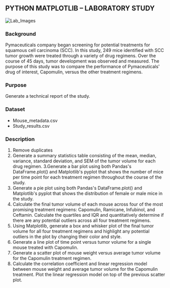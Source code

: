 ## PYTHON MATPLOTLIB – LABORATORY STUDY

![Lab_Images](https://i2.imgflip.com/4gr15v.gif)

### Background
Pymaceuticals company began screening for potential treatments for squamous cell carcinoma (SCC). In this study, 249 mice identified with SCC tumor growth were treated through a variety of drug regimens. Over the course of 45 days, tumor development was observed and measured. The purpose of this study was to compare the performance of Pymaceuticals' drug of interest, Capomulin, versus the other treatment regimens.

### Purpose
Generate a technical report of the study.

### Dataset
- Mouse_metadata.csv
- Study_results.csv

### Description
1. Remove duplicates
2. Generate a summary statistics table consisting of the mean, median, variance, standard deviation, and SEM of the tumor volume for each drug regimen.
3.Generate a bar plot using both Pandas's DataFrame.plot() and Matplotlib's pyplot that shows the number of mice per time point for each treatment regimen throughout the course of the study.
4. Generate a pie plot using both Pandas's DataFrame.plot() and Matplotlib's pyplot that shows the distribution of female or male mice in the study.
5. Calculate the final tumor volume of each mouse across four of the most promising treatment regimens: Capomulin, Ramicane, Infubinol, and Ceftamin. Calculate the quartiles and IQR and quantitatively determine if there are any potential outliers across all four treatment regimens.
6. Using Matplotlib, generate a box and whisker plot of the final tumor volume for all four treatment regimens and highlight any potential outliers in the plot by changing their color and style.
7. Generate a line plot of time point versus tumor volume for a single mouse treated with Capomulin.
8. Generate a scatter plot of mouse weight versus average tumor volume for the Capomulin treatment regimen.
9. Calculate the correlation coefficient and linear regression model between mouse weight and average tumor volume for the Capomulin treatment. Plot the linear regression model on top of the previous scatter plot.




